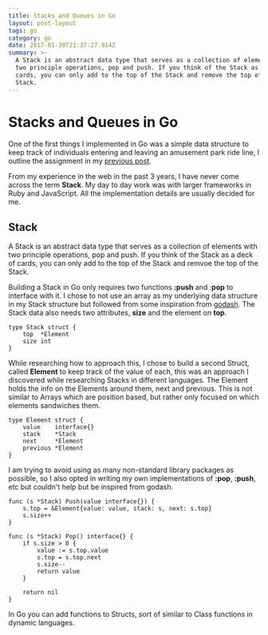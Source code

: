 ```yaml
---
title: Stacks and Queues in Go
layout: post-layout
tags: go
category: go
date: 2017-01-30T21:37:27.914Z
summary: >-
  A Stack is an abstract data type that serves as a collection of elements with
  two principle operations, pop and push. If you think of the Stack as a deck of
  cards, you can only add to the top of the Stack and remove the top of the
  Stack. 
---
```


# Stacks and Queues in Go


One of the first things I implemented in Go was a simple data structure to keep track of individuals entering and leaving an amusement park ride line, I outline the assignment in my [previous post](/posts/2016/08/23/learn-computer-science-with-go).   

From my experience in the web in the past 3 years, I have never come across the term **Stack**. My day to day work was with larger frameworks in Ruby and JavaScript. All the implementation details are usually decided for me.

## Stack

A Stack is an abstract data type that serves as a collection of elements with two principle operations, pop and push. If you think of the Stack as a deck of cards, you can only add to the top of the Stack and remvoe the top of the Stack.

Building a Stack in Go only requires two functions **:push** and :**pop** to interface with it. I chose to not use an array as my underlying data structure in my Stack structure but followed from some inspiration from [godash](https://godoc.org/github.com/Kairi/godash). The Stack data also needs two attributes, **size** and the element on **top**. 

```
type Stack struct {
	top  *Element
	size int
}

```

While researching how to approach this, I chose to build a second Struct, called **Element** to keep track of the value of each, this was an approach I discovered while researching Stacks in different languages. The Element holds the info on the Elements around them, next and previous. This is not similar to Arrays which are position based, but rather only focused on which elements sandwiches them.

```
type Element struct {
	value    interface{}
	stack    *Stack
	next     *Element
	previous *Element
}

```

I am trying to avoid using as many non-standard library packages as possible, so I also opted in writing my own implementations of **:pop**, **:push**, etc but couldn't help but be inspired from godash.  

```
func (s *Stack) Push(value interface{}) {
	s.top = &Element{value: value, stack: s, next: s.top}
	s.size++
}

func (s *Stack) Pop() interface{} {
	if s.size > 0 {
		value := s.top.value
		s.top = s.top.next
		s.size--
		return value
	}

	return nil
}
```

In Go you can add functions to Structs, sort of similar to Class functions in dynamic languages. 
